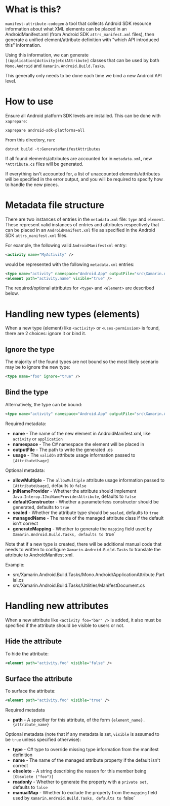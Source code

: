 # What is this?

`manifest-attribute-codegen` a tool that collects Android SDK resource information about what 
XML elements can be placed in an AndroidManifest.xml (from Android SDK `attrs_manifest.xml` files), 
then generate a unified element/attribute definition with "which API introduced this" information.

Using this information, we can generate `[(Application|Activity|etc)Attribute]` classes that can be used
by both `Mono.Android` and `Xamarin.Android.Build.Tasks`.

This generally only needs to be done each time we bind a new Android API level.

# How to use

Ensure all Android platform SDK levels are installed.  This can be done with `xaprepare`:

```
xaprepare android-sdk-platforms=all
```

From this directory, run:

```
dotnet build -t:GenerateManifestAttributes
```

If all found elements/attributes are accounted for in `metadata.xml`, new `*Attribute.cs` files
will be generated.

If everything isn't accounted for, a list of unaccounted elements/attributes will be specified
in the error output, and you will be required to specify how to handle the new pieces.

# Metadata file structure

There are two instances of entries in the `metadata.xml` file: `type` and `element`. These represent
valid instances of entries and attributes respectively that can be placed in an `AndroidManifest.xml` file
as specified in the Android SDK `attrs_manifest.xml` files.

For example, the following valid `AndroidManifestxml` entry:

```xml
<activity name="MyActivity" />
```

would be represented with the following `metadata.xml` entries:

```xml
<type name="activity" namespace="Android.App" outputFile="src\Xamarin.Android.NamingCustomAttributes\Android.App\ActivityAttribute.cs" usage="AttributeTargets.Class" jniNameProvider="true" />
<element path="activity.name" visible="true" />
```

The required/optional attributes for `<type>` and `<element>` are described below.

# Handling new types (elements)

When a new type (element) like `<activity>` or `<uses-permission>` is found, there are 2 choices:
ignore it or bind it.

## Ignore the type

The majority of the found types are not bound so the most likely scenario may be to ignore the new type:

```xml
<type name="foo" ignore="true" />
```

## Bind the type

Alternatively, the type can be bound:

```xml
<type name="activity" namespace="Android.App" outputFile="src\Xamarin.Android.NamingCustomAttributes\Android.App\ActivityAttribute.cs" usage="AttributeTargets.Class" />
```

Required metadata:

- **name** - The name of the new element in AndroidManifest.xml, like `activity` or `application`
- **namespace** - The C# namespace the element will be placed in
- **outputFile** - The path to write the generated .cs
- **usage** - The `validOn` attribute usage information passed to `[AttributeUsage]`

Optional metadata:

- **allowMultiple** - The `allowMultiple` attribute usage information passed to `[AttributeUsage]`, defaults to `false`
- **jniNameProvider** - Whether the attribute should implement `Java.Interop.IJniNameProviderAttribute`, defaults to `false`
- **defaultConstructor** - Whether a parameterless constructor should be generated, defaults to `true`
- **sealed** - Whether the attribute type should be `sealed`, defaults to `true`
- **managedName** - The name of the managed attribute class if the default isn't correct
- **generateMapping** - Whether to generate the `mapping` field used by `Xamarin.Android.Build.Tasks, defaults to `true`

Note that if a new type is created, there will be additional manual code that needs to written to configure
`Xamarin.Android.Build.Tasks` to translate the attribute to AndroidManifest xml.

Example:

 - src/Xamarin.Android.Build.Tasks/Mono.Android/ApplicationAttribute.Partial.cs
 - src/Xamarin.Android.Build.Tasks/Utilities/ManifestDocument.cs

# Handling new attributes

When a new attribute like `<activity foo="bar" />` is added, it also must be specified if the attribute should be visible to users or not.

## Hide the attribute

To hide the attribute:

```xml
<element path="activity.foo" visible="false" />
```

## Surface the attribute

To surface the attribute:

```xml
<element path="activity.foo" visible="true" />
```

Required metadata

- **path** - A specifier for this attribute, of the form `{element_name}.{attribute_name}`

Optional metadata (note that if any metadata is set, `visible` is assumed to be `true` unless specified otherwise):

- **type** - C# type to override missing type information from the manifest definition
- **name** - The name of the managed attribute property if the default isn't correct
- **obsolete** - A string describing the reason for this member being `[Obsolete ("foo")]`
- **readonly** - Whether to generate the property with a `private set`, defaults to `false`
- **manualMap** - Whether to exclude the property from the `mapping` field used by `Xamarin.Android.Build.Tasks, defaults to `false`

